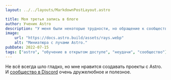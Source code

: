 ```yaml
---
layout: ../../layouts/MarkdownPostLayout.astro

title: Моя третья запись в блоге
author: Ученик Astro
description: "У меня были некоторые трудности, но обращение к сообществу за помощью действительно помогло!"
image:
    url: "https://docs.astro.build/assets/rays.webp"
    alt: "Миниатюра с лучами Astro."
pubDate: 2022-07-15
tags: ["astro", "обучение в открытом доступе", "неудачи", "сообщество"]
---
```

Не всё всегда шло гладко, но мне нравится создавать проекты с Astro. И [сообщество в Discord](https://astro.build/chat) очень дружелюбное и полезное.